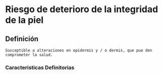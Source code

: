 # Riesgo de deterioro de la integridad de la piel
## Definición
	Susceptible a alteraciones en epidermis y / o dermis, que pue den comprometer la salud.

### Caracteristicas Definitorias


